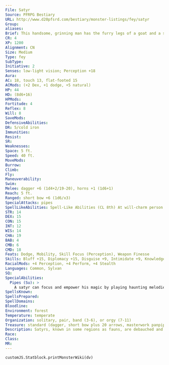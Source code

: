 ```yaml
---
File: Satyr
Source: PFRPG Bestiary
URL: http://www.d20pfsrd.com/bestiary/monster-listings/fey/satyr
Group: 
aliases: 
Brief: This handsome, grinning man has the furry legs of a goat and a set of curling ram horns extending from his temples.
CR: 4
XP: 1200
Alignment: CN
Size: Medium
Type: fey
SubType: 
Initiative: 2
Senses: low-light vision; Perception +18
Aura: 
AC: 18, touch 13, flat-footed 15
ACMods: (+2 Dex, +1 dodge, +5 natural)
HP: 44
HD: (8d6+16)
HPMods: 
Fortitude: 4
Reflex: 8
Will: 8
SaveMods: 
DefensiveAbilities: 
DR: 5/cold iron
Immunities: 
Resist: 
SR: 
Weaknesses: 
Space: 5 ft.
Speed: 40 ft.
MoveMods: 
Burrow: 
Climb: 
Fly: 
Maneuverability: 
Swim: 
Melee: dagger +6 (1d4+2/19-20), horns +1 (1d6+1)
Reach: 5 ft.
Ranged: short bow +6 (1d6/x3)
SpecialAttacks: pipes
SpellLikeAbilities: Spell-Like Abilities (CL 8th) At will-charm person (DC 15), dancing lights, ghost sound (DC 14), sleep (DC 15), suggestion (DC 17) 1/day-fear (DC 18), summon nature's ally III
STR: 14
DEX: 15
CON: 15
INT: 12
WIS: 14
CHA: 19
BAB: 4
CMB: 6
CMD: 18
Feats: Dodge, Mobility, Skill Focus (Perception), Weapon Finesse
Skills: Bluff +15, Diplomacy +15, Disguise +9, Intimidate +9, Knowledge (nature) +10, Perception +18, Perform (wind instruments) +19, Stealth +17, Survival +7
RacialMods: +4 Perception, +4 Perform, +4 Stealth
Languages: Common, Sylvan
SQ: 
SpecialAbilities:
  Pipes (Su): >
    A satyr can focus and empower his magic by playing haunting melodies on his panpipes. When he plays, all creatures within a 60-foot radius must make a DC 18 Will save or be affected by charm person, fear, sleep, or suggestion, depending on what tune the satyr chooses. A creature that successfully saves against any of the pipes' effects cannot be affected by the same set of pipes for 24 hours, but can still be affected by the satyr's other spell-like abilities as normal. The satyr's use of his pipes does not count toward his uses per day of his spelllike abilities, and if separated from them he may continue to use his standard abilities. The pipes themselves are masterwork, and a satyr can craft a replacement with 1 week of labor. The save DC is Charisma-based.
SpellsKnown: 
SpellsPrepared: 
SpellDomains: 
Bloodline: 
Environment: forest
Temperature: temperate
Organization: solitary, pair, band (3-6), or orgy (7-11)
Treasure: standard (dagger, short bow plus 20 arrows, masterwork panpipes, other treasure)
Description: Satyrs, known in some regions as fauns, are debauched and hedonistic creatures of the deepest, most primeval parts of the woods. They adore wine, music, and carnal delights, and are renowned as rakes and smooth-talkers, wooing unwary maidens and shepherd boys and leaving a trail of awkward explanations and unplanned pregnancies in their wakes. Though their bodies are almost always those of attractive and well-built men, much of the satyrs' talent for seduction lies in their talent for music. With the aid of his eponymous pipes, a satyr is capable of weaving a wide variety of melodic spells designed to enchant others and bring them in line with his capricious desires. In addition to their constant frolicking, satyrs often act as guardians of the creatures in their forest homes, and any who manage to turn the satyr's lust to wrath are likely to find themselves facing down dangerous animals surrounding the faun. Still, while satyrs tend to value their own amusement well above the rights of others, they bear no ill will toward those they seduce. Children born from such encounters are always full-blooded satyrs, and are generally spirited away by their riotous kin soon after birth.
Race: 
Class: 
MR: 
---
```

```dataviewjs
customJS.Statblock.printMonsterWiki(dv)
```
